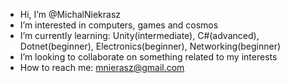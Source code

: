 -  Hi, I’m @MichalNiekrasz
-  I’m interested in computers, games and cosmos
-  I’m currently learning: Unity(intermediate), C#(advanced), Dotnet(beginner), Electronics(beginner), Networking(beginner)
-  I’m looking to collaborate on something related to my interests
-  How to reach me: mnierasz@gmail.com

<!---
MichalNiekrasz/MichalNiekrasz is a ✨ special ✨ repository because its `README.md` (this file) appears on your GitHub profile.
You can click the Preview link to take a look at your changes.
--->
